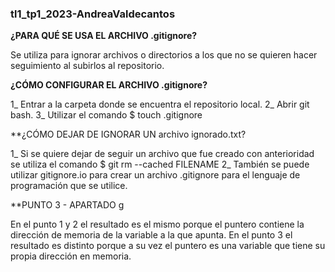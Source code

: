 ### tl1_tp1_2023-AndreaValdecantos

**¿PARA QUÉ SE USA EL ARCHIVO .gitignore?**

Se utiliza para ignorar archivos o directorios a los que no se quieren hacer seguimiento al subirlos al repositorio.

**¿CÓMO CONFIGURAR EL ARCHIVO .gitignore?**

1_ Entrar a la carpeta donde se encuentra el repositorio local.
2_ Abrir git bash.
3_ Utilizar el comando $ touch .gitignore

**¿CÓMO DEJAR DE IGNORAR UN archivo ignorado.txt?

1_ Si se quiere dejar de seguir un archivo que fue creado con anterioridad se utiliza el comando $ git rm --cached FILENAME
2_ También se puede utilizar gitignore.io para crear un archivo .gitignore para el lenguaje de programación que se utilice.

**PUNTO 3 - APARTADO g

En el punto 1 y 2 el resultado es el mismo porque el puntero contiene la dirección de memoria de la variable a la que apunta.
En el punto 3 el resultado es distinto porque a su vez el puntero es una variable que tiene su propia dirección en memoria.
